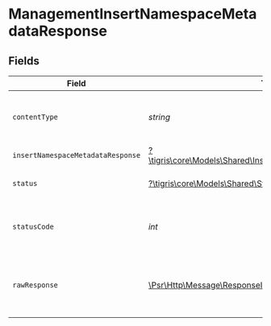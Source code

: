 # ManagementInsertNamespaceMetadataResponse


## Fields

| Field                                                                                                                 | Type                                                                                                                  | Required                                                                                                              | Description                                                                                                           |
| --------------------------------------------------------------------------------------------------------------------- | --------------------------------------------------------------------------------------------------------------------- | --------------------------------------------------------------------------------------------------------------------- | --------------------------------------------------------------------------------------------------------------------- |
| `contentType`                                                                                                         | *string*                                                                                                              | :heavy_check_mark:                                                                                                    | HTTP response content type for this operation                                                                         |
| `insertNamespaceMetadataResponse`                                                                                     | [?\tigris\core\Models\Shared\InsertNamespaceMetadataResponse](../../Models/Shared/InsertNamespaceMetadataResponse.md) | :heavy_minus_sign:                                                                                                    | OK                                                                                                                    |
| `status`                                                                                                              | [?\tigris\core\Models\Shared\Status](../../Models/Shared/Status.md)                                                   | :heavy_minus_sign:                                                                                                    | Default error response                                                                                                |
| `statusCode`                                                                                                          | *int*                                                                                                                 | :heavy_check_mark:                                                                                                    | HTTP response status code for this operation                                                                          |
| `rawResponse`                                                                                                         | [\Psr\Http\Message\ResponseInterface](https://www.php-fig.org/psr/psr-7/#33-psrhttpmessageresponseinterface)          | :heavy_minus_sign:                                                                                                    | Raw HTTP response; suitable for custom response parsing                                                               |